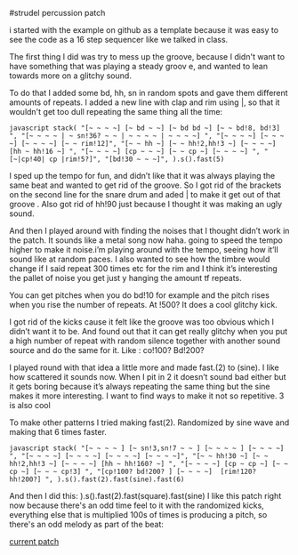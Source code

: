 #strudel percussion patch

i started with the example on github as a template because it
was easy to see the code as a 16 step sequencer like we talked
in class.

The first thing I did was try to mess up the groove, because I
didn't want to have something that was playing a steady groov e, and wanted
to lean towards more on a glitchy sound.

To do that I added some bd, hh, sn in random spots and gave them different
amounts of repeats. I added a new line with clap and rim using |, so that
it wouldn't get too dull repeating the same thing all the time:

`javascript
stack( "[~ ~ ~ ~] [~ bd ~ ~] [~ bd bd ~] [~ ~ bd!8, bd!3] ",
       "[~ ~ ~ ~ | ~ sn!36? ~ ~ | ~ ~ ~ ~ | ~ ~ ~ ~] ",
       "[~ ~ ~ ~] [~ ~ ~ ~] [~ ~ ~ ~] [~ ~ rim!12]",
       "[~ ~ hh ~] [~ ~ hh!2,hh!3 ~] [~ ~ ~ ~] [hh ~ hh!16 ~] ",
       "[~ ~ ~ ~] [cp ~ ~ ~] [~ ~ cp ~] [~ ~ ~ ~] ",
       "[~|cp!40| cp |rim!5?]",
       "[bd!30 ~ ~ ~]",
     ).s().fast(5)
`

I sped up the tempo for fun, and didn’t like that it was always playing the same beat and wanted to get rid of the groove. So I got rid of the brackets on the second line for the snare drum and aded | to make it get out of that groove
. Also got rid of hh!90 just because I thought it was making an ugly sound.

And then I played around with finding the noises that I thought didn’t work in the patch. It sounds like a metal song now haha. going to speed the tempo higher to make it noise.i’m playing around with the tempo, seeing how it’ll sound like at random paces. I also wanted to see how the timbre would change if I said repeat 300 times etc for the rim and I think it’s interesting the pallet of noise you get just y hanging the amount tf repeats.

You can get pitches when you do bd!10 for example and the pitch rises when you rise the number of repeats. At !500? It does a cool glitchy kick.

I got rid of the kicks cause it felt like the groove was too obvious which I didn’t want it to be.  And found out that it can get really glitchy when you put a high number of repeat with random silence together with another sound source and do the same for it. Like : co!100? Bd!200?

I played round with that idea a little more and made fast.(2) to (sine). I like how scattered it sounds now. When I pit in 2 it doesn’t sound bad either but it gets boring because it’s always repeating the same thing but the sine makes it more interesting. I want to find ways to make it not so repetitive. 3 is also cool

To make other patterns I tried making fast(2). Randomized by sine wave and making that 6 times faster.

`javascript
stack( "[~ ~ ~ ~ ] [~ sn!3,sn!7 ~ ~ ] [~ ~ ~ ~ ] [~ ~ ~ ~] ",
       "[~ ~ ~ ~] [~ ~ ~ ~] [~ ~ ~ ~] [~ ~ ~ ~]",
       "[~ ~ hh!30 ~] [~ ~ hh!2,hh!3 ~] [~ ~ ~ ~] [hh ~ hh!160? ~] ",
       "[~ ~ ~ ~] [cp ~ cp ~] [~ ~ cp ~] [~ ~ ~ cp!3] ",
       "[cp!100? bd!200? ] [~ ~ ~ ~]  [rim!120? hh!200?] ",
     ).s().fast(2).fast(sine).fast(6)
`

And then I did this:      ).s().fast(2).fast(square).fast(sine)
I like this patch right now because there's an odd time feel to it with the randomized kicks,
everything else that is multiplied 100s of times is producing a pitch, so there's
an odd melody as part of the beat:

[current patch](https://strudel.cc/?Jme0eSCA61qd)

